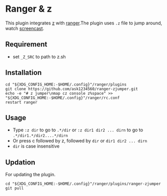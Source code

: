 # Ranger & z
This plugin integrates [z](https://github.com/rupa/z) with [ranger](https://github.com/ranger/ranger).The plugin uses `.z` file to jump around, watch [screencast](https://youtu.be/ciHHbFtz4N8).

## Requirement
* set `_Z_SRC` to path to z.sh

## Installation
```
cd "${XDG_CONFIG_HOME:-$HOME/.config}"/ranger/plugins
git clone https://github.com/ask1234560/ranger-zjumper.git
echo -e "# z jumper\nmap cz console z%space" >> "${XDG_CONFIG_HOME:-$HOME/.config}"/ranger/rc.conf
restart ranger
```

## Usage
* Type `:z dir` to go to `.*/dir` or `:z dir1 dir2 ... dirn` to go to `.*/dir1.*/dir2....*/dirn`
* Or press c followed by z, followed by `dir` or `dir1 dir2 ... dirn`
* `dir` is case insensitive

## Updation
For updating the plugin.
```
cd "${XDG_CONFIG_HOME:-$HOME/.config}"/ranger/plugins/ranger-zjumper
git pull
```
